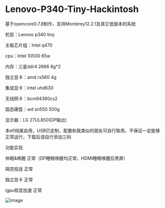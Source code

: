 # Lenovo-P340-Tiny-Hackintosh
基于opencore0.7.8制作，支持Monterey12.2.1及其它低版本的系统

机型：Lenovo p340 tiny

主板芯片组：Intel q470

cpu：Intel 10500 65w

内存：三星ddr4 2666 8g*2

独立显卡：amd rx560 4g

集成显卡：Intel uhd630

无线网卡：bcm94360cs2

固态硬盘：wd sn550 500g

显示器：LG 27UL850(DP输出)

本efi纯属自用，USB已定制，配置和我类似的朋友可自行取用，不保证一定能够正常运行，下载后请自行添加三码

功能实现

休眠&唤醒 正常（DP睡眠唤醒均正常，HDMI睡眠唤醒后黑屏）

隔空投送 正常

独立显卡 正常

igpu核显加速 正常

![image](https://github.com/zaj6773/Lenovo-P340-Tiny-Hackintosh/images/QQ20220303-182334@2x.png)
